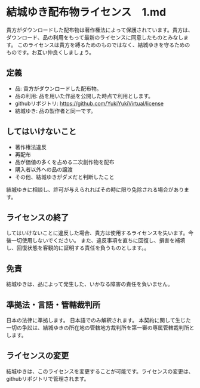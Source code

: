 # 結城ゆき配布物ライセンス　1.md
貴方がダウンロードした配布物は著作権法によって保護されています。貴方は、ダウンロード、品の利用をもって最新のライセンスに同意したものとみなします。
このライセンスは貴方を縛るためのものではなく、結城ゆきを守るためのものです。お互い仲良くしましょう。

## 定義
- 品: 貴方がダウンロードした配布物。
- 品の利用: 品を用いた作品を公開した時点で利用とします。
- githubリポジトリ: https://github.com/YukiYukiVirtual/license
- 結城ゆき: 品の製作者と同一です。

## してはいけないこと
- 著作権法違反
- 再配布
- 品が価値の多くを占める二次創作物を配布
- 購入者以外への品の譲渡
- その他、結城ゆきがダメだと判断したこと

結城ゆきに相談し、許可が与えられればその時に限り免除される場合があります。

## ライセンスの終了
してはいけないことに違反した場合、貴方は使用するライセンスを失います。今後一切使用しないでください。
また、違反事項を直ちに回復し、損害を補填し、回復状態を客観的に証明する責任を負うものとします。。

## 免責
結城ゆきは、品によって発生した、いかなる障害の責任を負いません。

## 準拠法・言語・管轄裁判所
日本の法律に準拠します。
日本語でのみ解釈されます。
本契約に関して生じた一切の争訟は、結城ゆきの所在地の管轄地方裁判所を第一審の専属管轄裁判所とします。

## ライセンスの変更
結城ゆきは、このライセンスを変更することが可能です。ライセンスの変更は、githubリポジトリで管理されます。